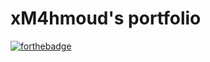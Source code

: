 # xM4hmoud's portfolio

[![forthebadge](https://forthebadge.com/images/badges/built-with-love.svg)](https://github.com/xm4hmoud)
